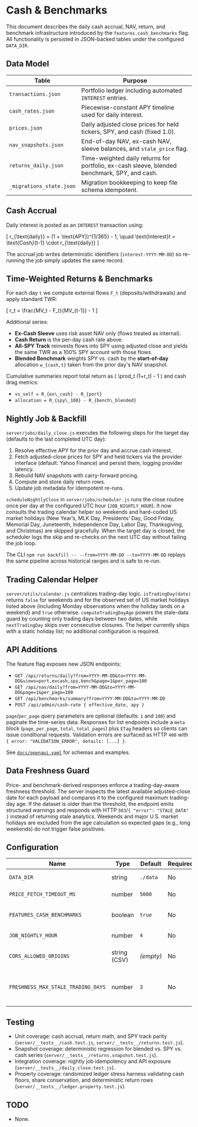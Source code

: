 # Cash & Benchmarks

This document describes the daily cash accrual, NAV, return, and benchmark infrastructure introduced by the `features.cash_benchmarks` flag. All functionality is persisted in JSON-backed tables under the configured `DATA_DIR`.

## Data Model

| Table | Purpose |
| --- | --- |
| `transactions.json` | Portfolio ledger including automated `INTEREST` entries. |
| `cash_rates.json` | Piecewise-constant APY timeline used for daily interest. |
| `prices.json` | Daily adjusted close prices for held tickers, SPY, and cash (fixed 1.0). |
| `nav_snapshots.json` | End-of-day NAV, ex-cash NAV, sleeve balances, and `stale_price` flag. |
| `returns_daily.json` | Time-weighted daily returns for portfolio, ex-cash sleeve, blended benchmark, SPY, and cash. |
| `_migrations_state.json` | Migration bookkeeping to keep file schema idempotent. |

## Cash Accrual

Daily interest is posted as an `INTEREST` transaction using:

\[
 r_{\text{daily}} = (1 + \text{APY})^{1/365} - 1, \quad \text{Interest}_t = \text{Cash}_{t-1} \cdot r_{\text{daily}}
\]

The accrual job writes deterministic identifiers (`interest-YYYY-MM-DD`) so re-running the job simply updates the same record.

## Time-Weighted Returns & Benchmarks

For each day `t` we compute external flows `F_t` (deposits/withdrawals) and apply standard TWR:

\[
 r_t = \frac{MV_t - F_t}{MV_{t-1}} - 1
\]

Additional series:

- **Ex-Cash Sleeve** uses risk asset NAV only (flows treated as internal).
- **Cash Return** is the per-day cash rate above.
- **All-SPY Track** reinvests flows into SPY using adjusted close and yields the same TWR as a 100% SPY account with those flows.
- **Blended Benchmark** weights SPY vs. cash by the **start-of-day** allocation `w_{cash,t}` taken from the prior day's NAV snapshot.

Cumulative summaries report total return as \( \prod_t (1+r_t) - 1 \) and cash drag metrics:

- `vs_self = R_{ex\_cash} - R_{port}`
- `allocation = R_{spy\_100} - R_{bench\_blended}`

## Nightly Job & Backfill

`server/jobs/daily_close.js` executes the following steps for the target day (defaults to the last completed UTC day):

1. Resolve effective APY for the prior day and accrue cash interest.
2. Fetch adjusted-close prices for SPY and held tickers via the provider interface (default: Yahoo Finance) and persist them, logging provider latency.
3. Rebuild NAV snapshots with carry-forward pricing.
4. Compute and store daily return rows.
5. Update job metadata for idempotent re-runs.

`scheduleNightlyClose` in `server/jobs/scheduler.js` runs the close routine once per day at the configured UTC hour (`JOB_NIGHTLY_HOUR`).
It now consults the trading calendar helper so weekends and hard-coded US market holidays (New Year’s, MLK Day, Presidents’ Day,
Good Friday, Memorial Day, Juneteenth, Independence Day, Labor Day, Thanksgiving, and Christmas) are skipped gracefully. When the
target day is closed, the scheduler logs the skip and re-checks on the next UTC day without failing the job loop.

The CLI `npm run backfill -- --from=YYYY-MM-DD --to=YYYY-MM-DD` replays the same pipeline across historical ranges and is safe to re-run.

## Trading Calendar Helper

`server/utils/calendar.js` centralizes trading-day logic. `isTradingDay(date)` returns `false` for weekends and for the observed
set of US market holidays listed above (including Monday observations when the holiday lands on a weekend) and `true` otherwise.
`computeTradingDayAge` powers the stale-data guard by counting only trading days between two dates, while `nextTradingDay` skips
over consecutive closures. The helper currently ships with a static holiday list; no additional configuration is required.

## API Additions

The feature flag exposes new JSON endpoints:

- `GET /api/returns/daily?from=YYYY-MM-DD&to=YYYY-MM-DD&views=port,excash,spy,bench&page=1&per_page=100`
- `GET /api/nav/daily?from=YYYY-MM-DD&to=YYYY-MM-DD&page=1&per_page=100`
- `GET /api/benchmarks/summary?from=YYYY-MM-DD&to=YYYY-MM-DD`
- `POST /api/admin/cash-rate { effective_date, apy }`

`page`/`per_page` query parameters are optional (defaults: `1` and `100`) and paginate the time-series data. Responses for list endpoints include a `meta` block (`page`, `per_page`, `total`, `total_pages`) plus `ETag` headers so clients can issue conditional requests. Validation errors are surfaced as HTTP `400` with `{ error: "VALIDATION_ERROR", details: [...] }`.

See [`docs/openapi.yaml`](./openapi.yaml) for schemas and examples.

## Data Freshness Guard

Price- and benchmark-derived responses enforce a trading-day-aware freshness threshold. The server inspects the latest available adjusted-close date for each payload and compares it to the configured maximum trading-day age. If the dataset is older than the threshold, the endpoint emits structured warnings and responds with HTTP `503`/`{ "error": "STALE_DATA" }` instead of returning stale analytics. Weekends and major U.S. market holidays are excluded from the age calculation so expected gaps (e.g., long weekends) do not trigger false positives.

## Configuration

| Name | Type | Default | Required | Description |
| --- | --- | --- | --- | --- |
| `DATA_DIR` | string | `./data` | No | Root directory for JSON tables. |
| `PRICE_FETCH_TIMEOUT_MS` | number | `5000` | No | Timeout for legacy price fetches. |
| `FEATURES_CASH_BENCHMARKS` | boolean | `true` | No | Enables cash & benchmark endpoints/jobs. |
| `JOB_NIGHTLY_HOUR` | number | `4` | No | UTC hour for the nightly accrual job. |
| `CORS_ALLOWED_ORIGINS` | string (CSV) | _(empty)_ | No | Whitelist of origins allowed by the API CORS policy. |
| `FRESHNESS_MAX_STALE_TRADING_DAYS` | number | `3` | No | Maximum allowable trading-day age before `/api/prices/:symbol` and `/api/benchmarks/summary` emit `503 STALE_DATA`. |

## Testing

- Unit coverage: cash accrual, return math, and SPY track parity (`server/__tests__/cash.test.js`, `server/__tests__/returns.test.js`).
- Snapshot coverage: deterministic regression for blended vs. SPY vs. cash series (`server/__tests__/returns.snapshot.test.js`).
- Integration coverage: nightly job idempotency and API exposure (`server/__tests__/daily_close.test.js`).
- Property coverage: randomized ledger stress harness validating cash floors, share conservation, and deterministic return rows (`server/__tests__/ledger.property.test.js`).

## TODO

- None.
